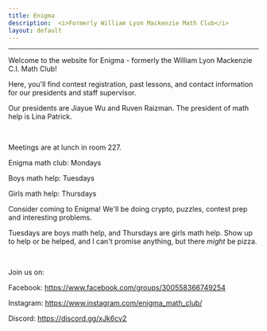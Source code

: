 ```yaml
---
title: Enigma
description:  <i>Formerly William Lyon Mackenzie Math Club</i>
layout: default
---
```


<!---
<div class="big">
	<a href="/contests">
		Fryer/Galois/Hypatia and Euclid signups are open!
	</a>
</div>
--->

<hr/>
<p>
Welcome to the website for Enigma - formerly the William Lyon Mackenzie C.I. Math Club!
	
Here, you'll find contest registration, past lessons, and contact information for our presidents and staff supervisor.

Our presidents are Jiayue Wu and Ruven Raizman. The president of math help is Lina Patrick.
</p>
<br>
<p>
Meetings are at lunch in room 227.

Enigma math club: Mondays

Boys math help: Tuesdays

Girls math help: Thursdays

Consider coming to Enigma!
We'll be doing crypto, puzzles, contest prep and interesting problems. 

Tuesdays are boys math help, and Thursdays are girls math help. Show up to help or be helped, and I can't promise anything, but there *might* be pizza.
</p>
<br>
<p>
Join us on:

Facebook: <https://www.facebook.com/groups/300558366749254>

Instagram: <https://www.instagram.com/enigma_math_club/>

Discord: <https://discord.gg/xJk6cv2>
</p>
<!---
The 2018--2019 math club is run by Chloe Nguyen, Lev Raizman, and Richard Yi.
--->

<!--
[Apply to be a guest lecturer](https://docs.google.com/forms/d/e/1FAIpQLSd9JaZl7vY55LYRP9iUShm8M-RnZyhLyJWiTCd_rmvSsUeOqw/viewform?usp=sf_link)

[Send us an email](mailto:math@vincemacri.ca)

[Check us out on GitHub](https://github.com/MackenzieMathClub)
-->
